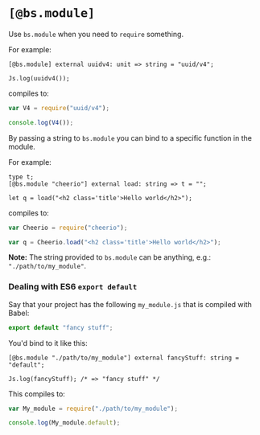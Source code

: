 # `[@bs.module]`

Use `bs.module` when you need to `require` something.

For example:

```reason
[@bs.module] external uuidv4: unit => string = "uuid/v4";

Js.log(uuidv4());
```

compiles to:

```js
var V4 = require("uuid/v4");

console.log(V4());
```

By passing a string to `bs.module` you can bind to a specific function in the module.

For example:

```reason
type t;
[@bs.module "cheerio"] external load: string => t = "";

let q = load("<h2 class='title'>Hello world</h2>");
```

compiles to:

```js
var Cheerio = require("cheerio");

var q = Cheerio.load("<h2 class='title'>Hello world</h2>");
```

**Note:** The string provided to `bs.module` can be anything, e.g.: `"./path/to/my_module"`.

### Dealing with ES6 `export default`

Say that your project has the following `my_module.js` that is compiled with Babel:

```js
export default "fancy stuff";
```

You'd bind to it like this:

```reason
[@bs.module "./path/to/my_module"] external fancyStuff: string = "default";

Js.log(fancyStuff); /* => "fancy stuff" */
```

This compiles to:

```js
var My_module = require("./path/to/my_module");

console.log(My_module.default);
```
